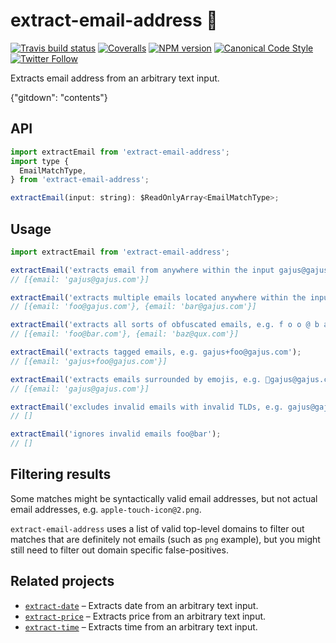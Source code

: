 # extract-email-address 📧

[![Travis build status](http://img.shields.io/travis/gajus/extract-email-address/master.svg?style=flat-square)](https://travis-ci.org/gajus/extract-email-address)
[![Coveralls](https://img.shields.io/coveralls/gajus/extract-email-address.svg?style=flat-square)](https://coveralls.io/github/gajus/extract-email-address)
[![NPM version](http://img.shields.io/npm/v/extract-email-address.svg?style=flat-square)](https://www.npmjs.org/package/extract-email-address)
[![Canonical Code Style](https://img.shields.io/badge/code%20style-canonical-blue.svg?style=flat-square)](https://github.com/gajus/canonical)
[![Twitter Follow](https://img.shields.io/twitter/follow/kuizinas.svg?style=social&label=Follow)](https://twitter.com/kuizinas)

Extracts email address from an arbitrary text input.

{"gitdown": "contents"}

## API

```js
import extractEmail from 'extract-email-address';
import type {
  EmailMatchType,
} from 'extract-email-address';

extractEmail(input: string): $ReadOnlyArray<EmailMatchType>;

```

## Usage

```js
import extractEmail from 'extract-email-address';

extractEmail('extracts email from anywhere within the input gajus@gajus.com');
// [{email: 'gajus@gajus.com'}]

extractEmail('extracts multiple emails located anywhere within the input: foo@gajus.com, bar@gajus.com');
// [{email: 'foo@gajus.com'}, {email: 'bar@gajus.com'}]

extractEmail('extracts all sorts of obfuscated emails, e.g. f o o @ b a r . c o m or baz [at] qux [dot] com');
// [{email: 'foo@bar.com'}, {email: 'baz@qux.com'}]

extractEmail('extracts tagged emails, e.g. gajus+foo@gajus.com');
// [{email: 'gajus+foo@gajus.com'}]

extractEmail('extracts emails surrounded by emojis, e.g. 📧gajus@gajus.com');
// [{email: 'gajus@gajus.com'}]

extractEmail('excludes invalid emails with invalid TLDs, e.g. gajus@gajus.png');
// []

extractEmail('ignores invalid emails foo@bar');
// []

```

## Filtering results

Some matches might be syntactically valid email addresses, but not actual email addresses, e.g. `apple-touch-icon@2.png`.

`extract-email-address` uses a list of valid top-level domains to filter out matches that are definitely not emails (such as `png` example), but you might still need to filter out domain specific false-positives.

## Related projects

* [`extract-date`](https://github.com/gajus/extract-date) – Extracts date from an arbitrary text input.
* [`extract-price`](https://github.com/gajus/extract-price) – Extracts price from an arbitrary text input.
* [`extract-time`](https://github.com/gajus/extract-time) – Extracts time from an arbitrary text input.

